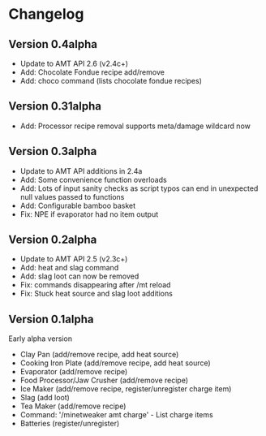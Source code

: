 Changelog
=========

Version 0.4alpha
----------------
* Update to AMT API 2.6 (v2.4c+)
* Add: Chocolate Fondue recipe add/remove
* Add: choco command (lists chocolate fondue recipes)


Version 0.31alpha
-----------------
* Add: Processor recipe removal supports meta/damage wildcard now


Version 0.3alpha
----------------
* Update to AMT API additions in 2.4a
* Add: Some convenience function overloads
* Add: Lots of input sanity checks as script typos can end in unexpected null values passed to functions
* Add: Configurable bamboo basket
* Fix: NPE if evaporator had no item output


Version 0.2alpha
----------------
* Update to AMT API 2.5 (v2.3c+)
* Add: heat and slag command
* Add: slag loot can now be removed
* Fix: commands disappearing after /mt reload
* Fix: Stuck heat source and slag loot additions


Version 0.1alpha
----------------
Early alpha version

* Clay Pan (add/remove recipe, add heat source)
* Cooking Iron Plate (add/remove recipe, add heat source)
* Evaporator (add/remove recipe)
* Food Processor/Jaw Crusher (add/remove recipe)
* Ice Maker (add/remove recipe, register/unregister charge item)
* Slag (add loot)
* Tea Maker (add/remove recipe)
* Command: '/minetweaker amt charge' - List charge items
* Batteries (register/unregister)

